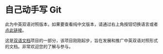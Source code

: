 # 自己动手写 Git

此为中英双语对照版本，如果要查看纯中文版本，请通过右上角按钮切换语言或者[点此链接](/)。

这是[双语文档](https://github.com/bilingual-docs/bilingual-docs)项目的一部分，该项目刚刚起步，旨在发展和推广中英双语对照形式的文档。非常欢迎您的了解与参与。
